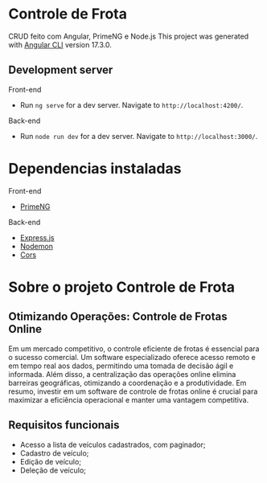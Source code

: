 # Controle de Frota
CRUD feito com Angular, PrimeNG e Node.js
This project was generated with [Angular CLI](https://github.com/angular/angular-cli) version 17.3.0.

## Development server
Front-end
- Run `ng serve` for a dev server. Navigate to `http://localhost:4200/`. 

Back-end
- Run `node run dev` for a dev server. Navigate to `http://localhost:3000/`.

# Dependencias instaladas
Front-end
- [PrimeNG](https://primeng.org/installation)

Back-end
- [Express.js](https://expressjs.com/en/starter/installing.html)
- [Nodemon](https://github.com/remy/nodemon)
- [Cors](https://github.com/expressjs/cors)

# Sobre o projeto Controle de Frota

## Otimizando Operações: Controle de Frotas Online

Em um mercado competitivo, o controle eficiente de frotas é essencial para o sucesso comercial. Um software especializado oferece acesso remoto e em tempo real aos dados, permitindo uma tomada de decisão ágil e informada. Além disso, a centralização das operações online elimina barreiras geográficas, otimizando a coordenação e a produtividade. Em resumo, investir em um software de controle de frotas online é crucial para maximizar a eficiência operacional e manter uma vantagem competitiva.

## Requisitos funcionais
- Acesso a lista de veículos cadastrados, com paginador;
- Cadastro de veículo;
- Edição de veículo;
- Deleção de veículo;

